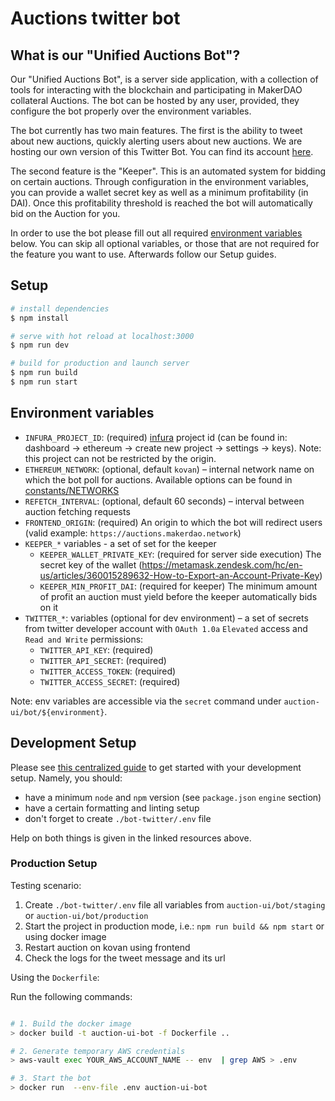# Auctions twitter bot

## What is our "Unified Auctions Bot"?
Our "Unified Auctions Bot", is a server side application, with a collection of tools 
for interacting with the blockchain and participating in MakerDAO collateral Auctions. 
The bot can be hosted by any user, provided, they configure the bot properly over the environment variables.

The bot currently has two main features. The first is the ability to tweet about new auctions, quickly alerting
users about new auctions. We are hosting our own version of this Twitter Bot. You can find its account [here](https://twitter.com/MakerDaiBot).

The second feature is the "Keeper". This is an automated system for bidding on certain auctions. Through configuration in the environment variables, you can 
provide a wallet secret key as well as a minimum profitability (in DAI). Once this profitability threshold is reached
the bot will automatically bid on the Auction for you.

In order to use the bot please fill out all required [environment variables](#environment-variables) below. You can skip all optional variables, or those
that are not required for the feature you want to use. Afterwards follow our Setup guides.

## Setup

```bash
# install dependencies
$ npm install

# serve with hot reload at localhost:3000
$ npm run dev

# build for production and launch server
$ npm run build
$ npm run start
```

## Environment variables

- `INFURA_PROJECT_ID`: (required) [infura](https://infura.io/) project id (can be found in: dashboard -> ethereum -> create new project -> settings -> keys). Note: this project can not be restricted by the origin.
- `ETHEREUM_NETWORK`: (optional, default `kovan`) – internal network name on which the bot poll for auctions. Available options can be found in [constants/NETWORKS](../core/src/constants/NETWORKS.ts)
- `REFETCH_INTERVAL`: (optional, default 60 seconds) – interval between auction fetching requests
- `FRONTEND_ORIGIN`: (required) An origin to which the bot will redirect users (valid example: `https://auctions.makerdao.network`)
- `KEEPER_*` variables - a set of set for the keeper
    - `KEEPER_WALLET_PRIVATE_KEY`: (required for server side execution) The secret key of the wallet (https://metamask.zendesk.com/hc/en-us/articles/360015289632-How-to-Export-an-Account-Private-Key)
    - `KEEPER_MIN_PROFIT_DAI`: (required for keeper) The minimum amount of profit an auction must yield before the keeper automatically bids on it
- `TWITTER_*`: variables (optional for dev environment) – a set of secrets from twitter developer account with `OAuth 1.0a` `Elevated` access and `Read and Write` permissions:
    - `TWITTER_API_KEY`: (required)
    - `TWITTER_API_SECRET`: (required)
    - `TWITTER_ACCESS_TOKEN`: (required)
    - `TWITTER_ACCESS_SECRET`: (required)

Note: env variables are accessible via the `secret` command under `auction-ui/bot/${environment}`.

## Development Setup

Please see [this centralized guide](https://github.com/sidestream-tech/guides/blob/main/frontend-development/README.md) to get started with your development setup. Namely, you should:

-   have a minimum `node` and `npm` version (see `package.json` `engine` section)
-   have a certain formatting and linting setup
-   don't forget to create `./bot-twitter/.env` file

Help on both things is given in the linked resources above.

### Production Setup

Testing scenario:

1. Create `./bot-twitter/.env` file all variables from `auction-ui/bot/staging` or `auction-ui/bot/production`
2. Start the project in production mode, i.e.: `npm run build && npm start` or using docker image
3. Restart auction on kovan using frontend
4. Check the logs for the tweet message and its url

Using the `Dockerfile`:

Run the following commands:
```sh

# 1. Build the docker image
> docker build -t auction-ui-bot -f Dockerfile ..

# 2. Generate temporary AWS credentials
> aws-vault exec YOUR_AWS_ACCOUNT_NAME -- env  | grep AWS > .env

# 3. Start the bot
> docker run  --env-file .env auction-ui-bot
```
